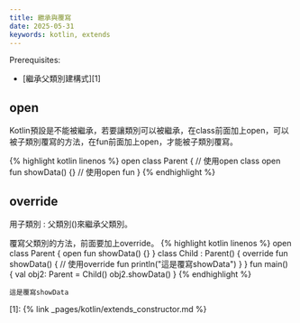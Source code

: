 ```yaml
---
title: 繼承與覆寫
date: 2025-05-31
keywords: kotlin, extends
---
```

Prerequisites:

- [繼承父類別建構式][1]



## open
Kotlin預設是不能被繼承，若要讓類別可以被繼承，在class前面加上open，可以被子類別覆寫的方法，在fun前面加上open，才能被子類別覆寫。

{% highlight kotlin linenos %}
open class Parent {  // 使用open class
    open fun showData() {}  // 使用open fun
}
{% endhighlight %}

## override
用子類別 : 父類別()來繼承父類別。

覆寫父類別的方法，前面要加上override。
{% highlight kotlin linenos %}
open class Parent {
    open fun showData() {}
}
class Child : Parent() {
    override fun showData() {  // 使用override fun
        println("這是覆寫showData")
    }
}
fun main() {
    val obj2: Parent = Child()
    obj2.showData()
}
{% endhighlight %}
```
這是覆寫showData
```

[1]: {% link _pages/kotlin/extends_constructor.md %}